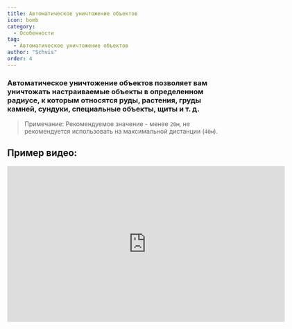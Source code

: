 ```yaml
---
title: Автоматическое уничтожение объектов
icon: bomb
category:
  - Особенности
tag:
  - Автоматическое уничтожение объектов
author: "Schvis"
order: 4
---
```


### Автоматическое уничтожение объектов позволяет вам уничтожать настраиваемые объекты в определенном радиусе, к которым относятся руды, растения, груды камней, сундуки, специальные объекты, щиты и т. д.
> Примечание: Рекомендуемое значение - менее `20м`, не рекомендуется использовать на максимальной дистанции (`40м`).

## Пример видео:

<div class="iframe-container"><iframe width="640" height="360" src="https://www.youtube.com/embed/3ML6s3SR8nE?list=PL5eI1Tb64p56g27qfYk7VuFTz4FK6YrKa" title="Korepi - Автоматическое уничтожение" frameborder="0" allow="accelerometer; autoplay; clipboard-write; encrypted-media; gyroscope; picture-in-picture; web-share" allowfullscreen></iframe></div>
